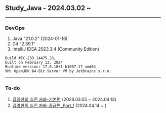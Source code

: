 ## Study_Java - 2024.03.02 ~

---
### DevOps
1. Java "21.0.2" (2024-01-16)
2. Git "2.39.1"
3. IntelliJ IDEA 2023.3.4 (Community Edition)

``` 
Build #IC-233.14475.28,
built on February 13, 2024
Runtime version: 17.0.10+1-b1087.17 amd64
VM: OpenJDK 64-Bit Server VM by JetBrains s.r.o.
```
---
### To-do
1. [김영한의 실전 자바-기본편](https://www.inflearn.com/course/%EA%B9%80%EC%98%81%ED%95%9C%EC%9D%98-%EC%8B%A4%EC%A0%84-%EC%9E%90%EB%B0%94-%EA%B8%B0%EB%B3%B8%ED%8E%B8) (2024.03.05 ~ 2024.04.13) 
2. [김영한의 실전 자바-중급편_Part_1](https://www.inflearn.com/course/%EA%B9%80%EC%98%81%ED%95%9C%EC%9D%98-%EC%8B%A4%EC%A0%84-%EC%9E%90%EB%B0%94-%EC%A4%91%EA%B8%89-1/dashboard) (2024.04.14 ~ )